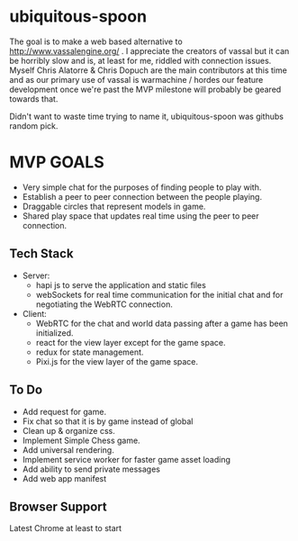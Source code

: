 # ubiquitous-spoon
 The goal is to make a web based alternative to http://www.vassalengine.org/ . I appreciate the creators of vassal but it can be horribly slow and is, at least for me, riddled with connection issues. Myself Chris Alatorre & Chris Dopuch are the main contributors at this time and as our primary use of vassal is warmachine / hordes our feature development once we're past the MVP milestone will probably be geared towards that.

 Didn't want to waste time trying to name it, ubiquitous-spoon was githubs random pick.
# MVP GOALS
 - Very simple chat for the purposes of finding people to play with.
 - Establish a peer to peer connection between the people playing.
 - Draggable circles that represent models in game.
 - Shared play space that updates real time using the peer to peer connection.

## Tech Stack
 - Server:
    - hapi js to serve the application and static files
    - webSockets for real time communication for the initial chat and for negotiating the WebRTC connection.
 - Client:
    - WebRTC for the chat and world data passing after a game has been initialized.
    - react for the view layer except for the game space.
    - redux for state management.
    - Pixi.js for the view layer of the game space.

## To Do
 - Add request for game.
 - Fix chat so that it is by game instead of global
 - Clean up & organize css.
 - Implement Simple Chess game.
 - Add universal rendering.
 - Implement service worker for faster game asset loading
 - Add ability to send private messages
 - Add web app manifest

## Browser Support
 Latest Chrome at least to start
